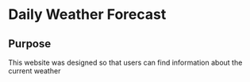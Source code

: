 # Daily Weather Forecast

## Purpose
This website was designed so that users can find information about the current weather 
